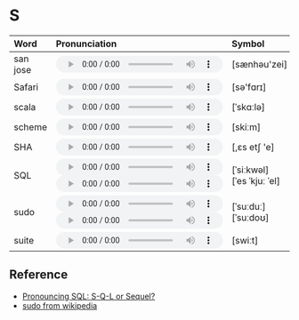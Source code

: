 
# S

| Word  | Pronunciation | Symbol |
| :-- | :-- | :-- |
| san jose | <audio :src="$withBase('/audio/san%20jose.mp3')" controls="controls"></audio> | [sænhəu'zei] |
| Safari | <audio :src="$withBase('/audio/Safari.mp3')" controls="controls"></audio> | [sə'fɑrɪ] |
| scala | <audio :src="$withBase('/audio/scala.mp3')" controls="controls"></audio> | [ˈskɑːlə] |
| scheme | <audio :src="$withBase('/audio/scheme.mp3')" controls="controls"></audio> | [skiːm] |
| SHA | <audio :src="$withBase('/audio/SHA.mp3')" controls="controls"></audio> | [,ɛs etʃ 'e] |
| SQL | <audio :src="$withBase('/audio/SQL_0.mp3')" controls="controls"></audio><br/><audio :src="$withBase('/audio/SQL_1.mp3')" controls="controls"></audio> | [ˈsiːkwəl]<br/>[ˈes ˈkjuː ˈel] |
| sudo | <audio :src="$withBase('/audio/sudo_0.mp3')" controls="controls"></audio><br/><audio :src="$withBase('/audio/sudo_1.mp3')" controls="controls"></audio> | [ˈsuːduː]<br/>[ˈsuːdoʊ] |
| suite | <audio :src="$withBase('/audio/suite.mp3')" controls="controls"></audio> | [swiːt] |

## Reference

- [Pronouncing SQL: S-Q-L or Sequel?](http://patorjk.com/blog/2012/01/26/pronouncing-sql-s-q-l-or-sequel/)
- [sudo from wikipedia](https://en.wikipedia.org/wiki/Sudo)

<style lang="css">
audio {
  height: 30px;
}

@media screen and (max-width: 720px){
  audio { 
    width: 20px; 
  } 
}
</style>
